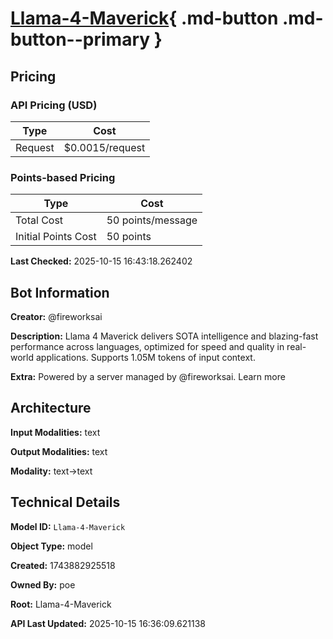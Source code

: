 # [Llama-4-Maverick](https://poe.com/Llama-4-Maverick){ .md-button .md-button--primary }

## Pricing

### API Pricing (USD)

| Type | Cost |
|------|------|
| Request | $0.0015/request |

### Points-based Pricing

| Type | Cost |
|------|------|
| Total Cost | 50 points/message |
| Initial Points Cost | 50 points |

**Last Checked:** 2025-10-15 16:43:18.262402


## Bot Information

**Creator:** @fireworksai

**Description:** Llama 4 Maverick delivers SOTA intelligence and blazing-fast performance across languages, optimized for speed and quality in real-world applications. Supports 1.05M tokens of input context.

**Extra:** Powered by a server managed by @fireworksai. Learn more


## Architecture

**Input Modalities:** text

**Output Modalities:** text

**Modality:** text->text


## Technical Details

**Model ID:** `Llama-4-Maverick`

**Object Type:** model

**Created:** 1743882925518

**Owned By:** poe

**Root:** Llama-4-Maverick

**API Last Updated:** 2025-10-15 16:36:09.621138
